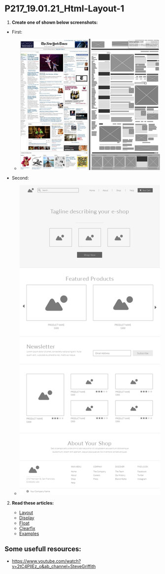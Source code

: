 # P217_19.01.21_Html-Layout-1

1. **Create one of shown below screenshots:**

- First: 

    - ![complex-wireframe](complex-wireframe.jpg)

- Second: 

    - ![ecommerce-wireframe](ecommerce-wireframe.png)
    
    
2. **Read these articles:**

    - [Layout](https://www.w3schools.com/html/html_layout.asp)
    - [Display](https://www.w3schools.com/cssref/pr_class_display.asp)
    - [Float](https://www.w3schools.com/css/css_float.asp)
    - [Clearfix](https://www.w3schools.com/css/css_float_clear.asp)
    - [Examples](https://www.w3schools.com/css/css_float_examples.asp)
    
    
## Some usefull resources:

   - https://www.youtube.com/watch?v=2tC4PIlEz_o&ab_channel=SteveGriffith
